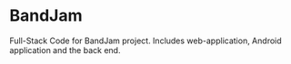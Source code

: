 # BandJam
Full-Stack Code for BandJam project. Includes web-application, Android application and the back end. 
